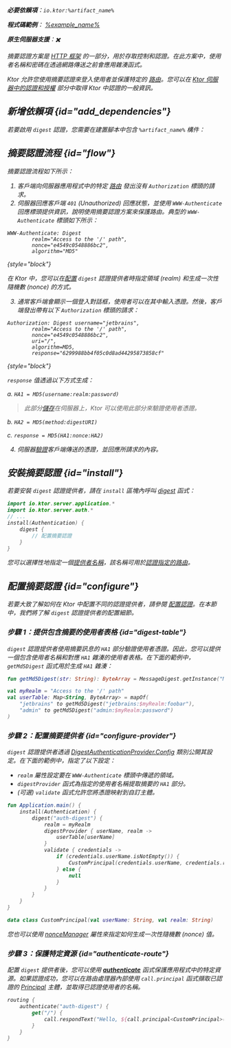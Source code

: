 [//]: # (title: Ktor 伺服器中的摘要認證)

<show-structure for="chapter" depth="2"/>

<var name="artifact_name" value="ktor-server-auth"/>

<tldr>
<p>
<b>必要依賴項</b>：<code>io.ktor:%artifact_name%</code>
</p>
<var name="example_name" value="auth-digest"/>
<p>
    <b>程式碼範例</b>：
    <a href="https://github.com/ktorio/ktor-documentation/tree/%ktor_version%/codeSnippets/snippets/%example_name%">
        %example_name%
    </a>
</p>
<p>
    <b><Links href="/ktor/server-native" summary="Ktor 支援 Kotlin/Native，可讓您在沒有額外執行時或虛擬機器的情況下執行伺服器。">原生伺服器</Links>支援</b>：✖️
</p>
</tldr>

摘要認證方案是 [HTTP 框架](https://developer.mozilla.org/en-US/docs/Web/HTTP/Authentication) 的一部分，用於存取控制和認證。在此方案中，使用者名稱和密碼在透過網路傳送之前會應用雜湊函式。

Ktor 允許您使用摘要認證來登入使用者並保護特定的 [路由](server-routing.md)。您可以在 [Ktor 伺服器中的認證和授權](server-auth.md) 部分中取得 Ktor 中認證的一般資訊。

## 新增依賴項 {id="add_dependencies"}
若要啟用 `digest` 認證，您需要在建置腳本中包含 `%artifact_name%` 構件：

<Tabs group="languages">
    <TabItem title="Gradle (Kotlin)" group-key="kotlin">
        <code-block lang="Kotlin" code="            implementation(&quot;io.ktor:%artifact_name%:$ktor_version&quot;)"/>
    </TabItem>
    <TabItem title="Gradle (Groovy)" group-key="groovy">
        <code-block lang="Groovy" code="            implementation &quot;io.ktor:%artifact_name%:$ktor_version&quot;"/>
    </TabItem>
    <TabItem title="Maven" group-key="maven">
        <code-block lang="XML" code="            &lt;dependency&gt;&#10;                &lt;groupId&gt;io.ktor&lt;/groupId&gt;&#10;                &lt;artifactId&gt;%artifact_name%-jvm&lt;/artifactId&gt;&#10;                &lt;version&gt;${ktor_version}&lt;/version&gt;&#10;            &lt;/dependency&gt;"/>
    </TabItem>
</Tabs>

## 摘要認證流程 {id="flow"}

摘要認證流程如下所示：

1.  客戶端向伺服器應用程式中的特定 [路由](server-routing.md) 發出沒有 `Authorization` 標頭的請求。
2.  伺服器回應客戶端 `401` (Unauthorized) 回應狀態，並使用 `WWW-Authenticate` 回應標頭提供資訊，說明使用摘要認證方案來保護路由。典型的 `WWW-Authenticate` 標頭如下所示：

   ```
   WWW-Authenticate: Digest
           realm="Access to the '/' path",
           nonce="e4549c0548886bc2",
           algorithm="MD5"
   ```
   {style="block"}

   在 Ktor 中，您可以在[配置](#configure-provider) `digest` 認證提供者時指定領域 (realm) 和生成一次性隨機數 (nonce) 的方式。

3.  通常客戶端會顯示一個登入對話框，使用者可以在其中輸入憑證。然後，客戶端發出帶有以下 `Authorization` 標頭的請求：

   ```
   Authorization: Digest username="jetbrains",
           realm="Access to the '/' path",
           nonce="e4549c0548886bc2",
           uri="/",
           algorithm=MD5,
           response="6299988bb4f05c0d8ad44295873858cf"
   ```
   {style="block"}

   `response` 值透過以下方式生成：
   
   a. `HA1 = MD5(username:realm:password)`
   > 此部分[儲存](#digest-table)在伺服器上，Ktor 可以使用此部分來驗證使用者憑證。
   
   b. `HA2 = MD5(method:digestURI)`
   
   c. `response = MD5(HA1:nonce:HA2)`

4.  伺服器[驗證](#configure-provider)客戶端傳送的憑證，並回應所請求的內容。

## 安裝摘要認證 {id="install"}
若要安裝 `digest` 認證提供者，請在 `install` 區塊內呼叫 [digest](https://api.ktor.io/ktor-server-auth/io.ktor.server.auth/digest.html) 函式：

```kotlin
import io.ktor.server.application.*
import io.ktor.server.auth.*
// ...
install(Authentication) {
    digest {
        // 配置摘要認證
    }
}
```
您可以選擇性地指定一個[提供者名稱](server-auth.md#provider-name)，該名稱可用於[認證指定的路由](#authenticate-route)。

## 配置摘要認證 {id="configure"}

若要大致了解如何在 Ktor 中配置不同的認證提供者，請參閱 [配置認證](server-auth.md#configure)。在本節中，我們將了解 `digest` 認證提供者的配置細節。

### 步驟 1：提供包含摘要的使用者表格 {id="digest-table"}

`digest` 認證提供者使用摘要訊息的 `HA1` 部分驗證使用者憑證。因此，您可以提供一個包含使用者名稱和對應 `HA1` 雜湊的使用者表格。在下面的範例中，`getMd5Digest` 函式用於生成 `HA1` 雜湊：

```kotlin
fun getMd5Digest(str: String): ByteArray = MessageDigest.getInstance("MD5").digest(str.toByteArray(UTF_8))

val myRealm = "Access to the '/' path"
val userTable: Map<String, ByteArray> = mapOf(
    "jetbrains" to getMd5Digest("jetbrains:$myRealm:foobar"),
    "admin" to getMd5Digest("admin:$myRealm:password")
)
```

### 步驟 2：配置摘要提供者 {id="configure-provider"}

`digest` 認證提供者透過 [DigestAuthenticationProvider.Config](https://api.ktor.io/ktor-server-auth/io.ktor.server.auth/-digest-authentication-provider/-config/index.html) 類別公開其設定。在下面的範例中，指定了以下設定：
*   `realm` 屬性設定要在 `WWW-Authenticate` 標頭中傳遞的領域。
*   `digestProvider` 函式為指定的使用者名稱提取摘要的 `HA1` 部分。
*   (可選) `validate` 函式允許您將憑證映射到自訂主體。

```kotlin
fun Application.main() {
    install(Authentication) {
        digest("auth-digest") {
            realm = myRealm
            digestProvider { userName, realm ->
                userTable[userName]
            }
            validate { credentials ->
                if (credentials.userName.isNotEmpty()) {
                    CustomPrincipal(credentials.userName, credentials.realm)
                } else {
                    null
                }
            }
        }
    }
}

data class CustomPrincipal(val userName: String, val realm: String)
```

您也可以使用 [nonceManager](https://api.ktor.io/ktor-server-auth/io.ktor.server.auth/-digest-authentication-provider/-config/nonce-manager.html) 屬性來指定如何生成一次性隨機數 (nonce) 值。

### 步驟 3：保護特定資源 {id="authenticate-route"}

配置 `digest` 提供者後，您可以使用 **[authenticate](server-auth.md#authenticate-route)** 函式保護應用程式中的特定資源。如果認證成功，您可以在路由處理器內部使用 `call.principal` 函式擷取已認證的 [Principal](https://api.ktor.io/ktor-server-auth/io.ktor.server.auth/-principal/index.html) 主體，並取得已認證使用者的名稱。

```kotlin
routing {
    authenticate("auth-digest") {
        get("/") {
            call.respondText("Hello, ${call.principal<CustomPrincipal>()?.userName}!")
        }
    }
}